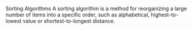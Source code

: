 Sorting Algorithms
A sorting algorithm is a method for reorganizing a large number of items into a specific order, such as alphabetical, highest-to-lowest value or shortest-to-longest distance.

